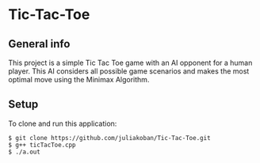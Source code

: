 # Tic-Tac-Toe

## General info
This project is a simple Tic Tac Toe game with an AI opponent for a human player.
This AI considers all possible game scenarios and makes the most optimal move using the Minimax Algorithm.

## Setup
To clone and run this application:
```
$ git clone https://github.com/juliakoban/Tic-Tac-Toe.git
$ g++ ticTacToe.cpp
$ ./a.out

```
